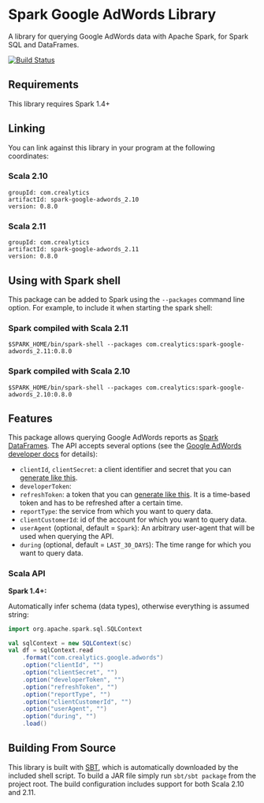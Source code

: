 # Spark Google AdWords Library

A library for querying Google AdWords data with Apache Spark, for Spark SQL and DataFrames.

[![Build Status](https://travis-ci.org/crealytics/spark-google-adwords.svg?branch=master)](https://travis-ci.org/crealytics/spark-google-adwords)

## Requirements

This library requires Spark 1.4+

## Linking
You can link against this library in your program at the following coordinates:

### Scala 2.10
```
groupId: com.crealytics
artifactId: spark-google-adwords_2.10
version: 0.8.0
```
### Scala 2.11
```
groupId: com.crealytics
artifactId: spark-google-adwords_2.11
version: 0.8.0
```

## Using with Spark shell
This package can be added to  Spark using the `--packages` command line option.  For example, to include it when starting the spark shell:

### Spark compiled with Scala 2.11
```
$SPARK_HOME/bin/spark-shell --packages com.crealytics:spark-google-adwords_2.11:0.8.0
```

### Spark compiled with Scala 2.10
```
$SPARK_HOME/bin/spark-shell --packages com.crealytics:spark-google-adwords_2.10:0.8.0
```

## Features
This package allows querying Google AdWords reports as [Spark DataFrames](https://spark.apache.org/docs/latest/sql-programming-guide.html).
The API accepts several options (see the [Google AdWords developer docs](https://developers.google.com/adwords/api/docs/guides/start) for details):
* `clientId`, `clientSecret`: a client identifier and secret that you can
  [generate like this](https://developers.google.com/adwords/api/docs/guides/authentication#create_a_client_identifier_and_client_secret).
* `developerToken`: 
* `refreshToken`: a token that you can
  [generate like this](https://developers.google.com/adwords/api/docs/guides/authentication#configure_and_use_a_client_library).
  It is a time-based token and has to be refreshed after a certain time.
* `reportType`: the service from which you want to query data.
* `clientCustomerId`: id of the account for which you want to query data.
* `userAgent` (optional, default = `Spark`): An arbitrary user-agent that will be used when querying the API.
* `during` (optional, default = `LAST_30_DAYS`): The time range for which you want to query data.

### Scala API
__Spark 1.4+:__

Automatically infer schema (data types), otherwise everything is assumed string:
```scala
import org.apache.spark.sql.SQLContext

val sqlContext = new SQLContext(sc)
val df = sqlContext.read
    .format("com.crealytics.google.adwords")
    .option("clientId", "")
    .option("clientSecret", "")
    .option("developerToken", "")
    .option("refreshToken", "")
    .option("reportType", "")
    .option("clientCustomerId", "")
    .option("userAgent", "")
    .option("during", "")
    .load()
```

## Building From Source
This library is built with [SBT](http://www.scala-sbt.org/0.13/docs/Command-Line-Reference.html), which is automatically downloaded by the included shell script. To build a JAR file simply run `sbt/sbt package` from the project root. The build configuration includes support for both Scala 2.10 and 2.11.
